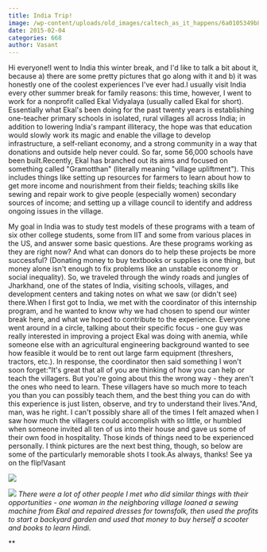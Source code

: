 ```yaml
---
title: India Trip!
image: /wp-content/uploads/old_images/caltech_as_it_happens/6a0105349b8251970b01b8d0cd8660970c.jpg
date: 2015-02-04
categories: 668
author: Vasant
---
```



Hi everyone!I went to India this winter break, and I'd like to talk a bit about it, because a) there are some pretty pictures that go along with it and b) it was honestly one of the coolest experiences I've ever had.I usually visit India every other summer break for family reasons: this time, however, I went to work for a nonprofit called Ekal Vidyalaya (usually called Ekal for short). Essentially what Ekal's been doing for the past twenty years is establishing one-teacher primary schools in isolated, rural villages all across India; in addition to lowering India's rampant illiteracy, the hope was that education would slowly work its magic and enable the village to develop infrastructure, a self-reliant economy, and a strong community in a way that donations and outside help never could. So far, some 56,000 schools have been built.Recently, Ekal has branched out its aims and focused on something called "Gramotthan" (literally meaning "village upliftment"). This includes things like setting up resources for farmers to learn about how to get more income and nourishment from their fields; teaching skills like sewing and repair work to give people (especially women) secondary sources of income; and setting up a village council to identify and address ongoing issues in the village.

My goal in India was to study test models of these programs with a team of six other college students, some from IIT and some from various places in the US, and answer some basic questions. Are these programs working as they are right now? And what can donors do to help these projects be more successful? (Donating money to buy textbooks or supplies is one thing, but money alone isn't enough to fix problems like an unstable economy or social inequality). So, we traveled through the windy roads and jungles of Jharkhand, one of the states of India, visiting schools, villages, and development centers and taking notes on what we saw (or didn't see) there.When I first got to India, we met with the coordinator of this internship program, and he wanted to know why we had chosen to spend our winter break here, and what we hoped to contribute to the experience. Everyone went around in a circle, talking about their specific focus - one guy was really interested in improving a project Ekal was doing with anemia, while someone else with an agricultural engineering background wanted to see how feasible it would be to rent out large farm equipment (threshers, tractors, etc.). In response, the coordinator then said something I won't soon forget:"It's great that all of you are thinking of how you can help or teach the villagers. But you're going about this the wrong way - they aren't the ones who need to learn. These villagers have so much more to teach you than you can possibly teach them, and the best thing you can do with this experience is just listen, observe, and try to understand their lives."And, man, was he right. I can't possibly share all of the times I felt amazed when I saw how much the villagers could accomplish with so little, or humbled when someone invited all ten of us into their house and gave us some of their own food in hospitality. Those kinds of things need to be experienced personally. I think pictures are the next best thing, though, so below are some of the particularly memorable shots I took.As always, thanks! See ya on the flip!Vasant


![](/old_images/caltech_as_it_happens/6a0105349b8251970b01bb07e7b7a2970d.jpg)


![](/old_images/caltech_as_it_happens/6a0105349b8251970b01b7c74403a9970b.jpg)
*There were a lot of other people I met who did similar things with their opportunities - one woman in the neighboring village loaned a sewing machine from Ekal and repaired dresses for townsfolk, then used the profits to start a backyard garden and used that money to buy herself a scooter and books to learn Hindi.*

**

